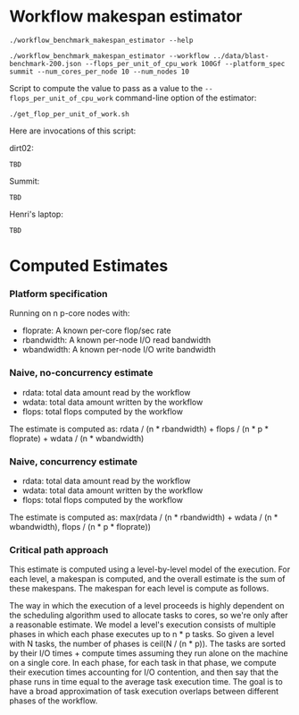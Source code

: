 # Workflow makespan estimator

```
./workflow_benchmark_makespan_estimator --help
```


```
./workflow_benchmark_makespan_estimator --workflow ../data/blast-benchmark-200.json --flops_per_unit_of_cpu_work 100Gf --platform_spec summit --num_cores_per_node 10 --num_nodes 10 
```

Script to compute the value to pass as a value to the `--flops_per_unit_of_cpu_work` command-line option of the estimator:

```
./get_flop_per_unit_of_work.sh
```

Here are invocations of this script:

dirt02:
```
TBD
```

Summit: 
```
TBD
```

Henri's laptop:
```
TBD
```





# Computed Estimates 

### Platform specification

Running on n p-core nodes with:

  - floprate: A known per-core flop/sec rate
  - rbandwidth: A known per-node I/O read bandwidth
  - wbandwidth: A known per-node I/O write bandwidth

### Naive, no-concurrency estimate

  - rdata: total data amount read by the workflow
  - wdata: total data amount written by the workflow
  - flops: total flops computed by the workflow

The estimate is computed as: rdata / (n * rbandwidth) + flops / (n * p * floprate) + wdata / (n * wbandwidth)
  
### Naive, concurrency estimate

  - rdata: total data amount read by the workflow
  - wdata: total data amount written by the workflow
  - flops: total flops computed by the workflow

The estimate is computed as: max(rdata / (n * rbandwidth)  + wdata / (n * wbandwidth), flops / (n * p * floprate))
 
### Critical path approach

This estimate is computed using a level-by-level model of the execution. For
each level, a makespan is computed, and the overall estimate is the sum of
these makespans. The makespan for each level is compute as follows.

The way in which the execution of a level proceeds is highly dependent on
the scheduling algorithm used to allocate tasks to cores, so we're only
after a reasonable estimate.  We model a level's execution consists of
multiple phases in which each phase executes up to n * p tasks. So given a
level with N tasks, the number of phases is ceil(N / (n * p)). The tasks
are sorted by their I/O times + compute times assuming they run alone on
the machine on a single core. In each phase, for each task in that phase,
we compute their execution times accounting for I/O contention, and then
say that the phase runs in time equal to the average task execution time.
The goal is to have a broad approximation of task execution overlaps
between different phases of the workflow.




